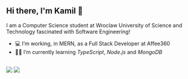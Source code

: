 ## Hi there, I'm Kamil 👋

I am a Computer Science student at Wroclaw University of Science and Technology fascinated with Software Engineering!

- 💻 I’m working, in MERN, as a Full Stack Developer at Affee360
- 👨‍🎓 I’m currently learning *TypeScript*, *Node.js* and *MongoDB*

<br/>

<img src="https://github-readme-stats.vercel.app/api?username=kamilkow1123&&show_icons=true&count_private=true&theme=nord">
<img src="https://github-readme-streak-stats.herokuapp.com?user=kamilkow1123&theme=nord" />
<!-- <img src="https://github-readme-stats.vercel.app/api/top-langs/?username=kamilkow1123&layout=compact&count_private=true&theme=nord"> -->

